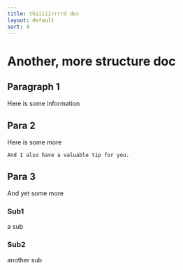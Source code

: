 ```yaml
---
title: thiiiiirrrrd doc
layout: default
sort: 4
---
```

# Another, more structure doc
## Paragraph 1
Here is some information
## Para 2
Here is some more
```tip
And I also have a valuable tip for you.
```
## Para 3
And yet some more
### Sub1
a sub
### Sub2
another sub

